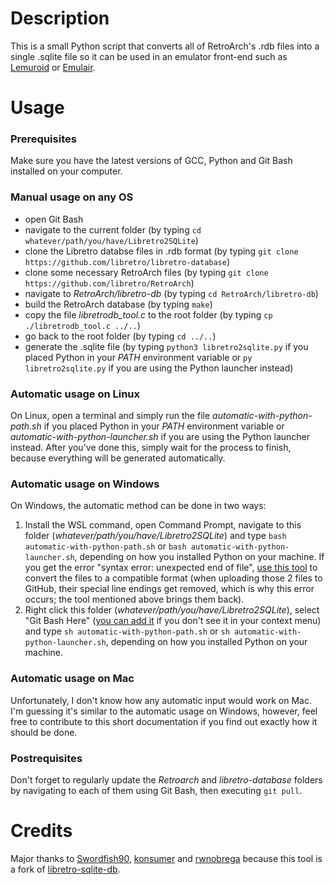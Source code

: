# Description
This is a small Python script that converts all of RetroArch's .rdb files into a single .sqlite file so it can be used in an emulator front-end such as [Lemuroid](https://github.com/Swordfish90/Lemuroid) or [Emulair](https://github.com/RaduBratan/Emulair).

# Usage
### Prerequisites
Make sure you have the latest versions of GCC, Python and Git Bash installed on your computer.

### Manual usage on any OS
  - open Git Bash
  - navigate to the current folder (by typing `cd whatever/path/you/have/Libretro2SQLite`)
  - clone the Libretro databse files in .rdb format (by typing `git clone https://github.com/libretro/libretro-database`)
  - clone some necessary RetroArch files (by typing `git clone https://github.com/libretro/RetroArch`)
  - navigate to *RetroArch/libretro-db* (by typing `cd RetroArch/libretro-db`)
  - build the RetroArch database (by typing `make`)
  - copy the file *libretrodb_tool.c* to the root folder (by typing `cp ./libretrodb_tool.c ../..`)
  - go back to the root folder (by typing `cd ../..`)
  - generate the .sqlite file (by typing `python3 libretro2sqlite.py` if you placed Python in your *PATH* environment variable or `py libretro2sqlite.py` if you are using the Python launcher instead)

### Automatic usage on Linux
On Linux, open a terminal and simply run the file *automatic-with-python-path.sh* if you placed Python in your *PATH* environment variable or *automatic-with-python-launcher.sh* if you are using the Python launcher instead. After you've done this, simply wait for the process to finish, because everything will be generated automatically.
  
### Automatic usage on Windows
On Windows, the automatic method can be done in two ways:
1. Install the WSL command, open Command Prompt, navigate to this folder (*whatever/path/you/have/Libretro2SQLite*) and type `bash automatic-with-python-path.sh` or `bash automatic-with-python-launcher.sh`, depending on how you installed Python on your machine. If you get the error "syntax error: unexpected end of file", [use this tool](https://toolslick.com/conversion/text/dos-to-unix) to convert the files to a compatible format (when uploading those 2 files to GitHub, their special line endings get removed, which is why this error occurs; the tool mentioned above brings them back).
2. Right click this folder (*whatever/path/you/have/Libretro2SQLite*), select "Git Bash Here" ([you can add it](https://stackoverflow.com/questions/24386657/how-to-add-a-open-git-bash-here-context-menu-to-the-windows-explorer) if you don't see it in your context menu) and type `sh automatic-with-python-path.sh` or `sh automatic-with-python-launcher.sh`, depending on how you installed Python on your machine.

### Automatic usage on Mac
Unfortunately, I don't know how any automatic input would work on Mac. I'm guessing it's similar to the automatic usage on Windows, however, feel free to contribute to this short documentation if you find out exactly how it should be done.

### Postrequisites
Don't forget to regularly update the *Retroarch* and *libretro-database* folders by navigating to each of them using Git Bash, then executing `git pull`.

# Credits
Major thanks to [Swordfish90](https://github.com/Swordfish90), [konsumer](https://github.com/konsumer) and [rwnobrega](https://github.com/rwnobrega) because this tool is a fork of [libretro-sqlite-db](https://github.com/Swordfish90/libretro-sqlite-db).
